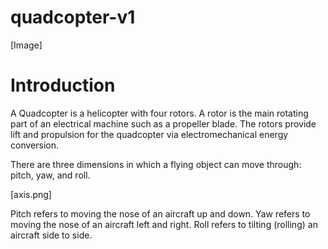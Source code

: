 # quadcopter-v1

[Image]

# Introduction

A Quadcopter is a helicopter with four rotors. A rotor is the main rotating part of an electrical machine such as a propeller blade. The rotors provide lift and propulsion for the quadcopter via electromechanical energy conversion. 

There are three dimensions in which a flying object can move through: pitch, yaw, and roll.

[axis.png]

Pitch refers to moving the nose of an aircraft up and down.
Yaw refers to moving the nose of an aircraft left and right.
Roll refers to tilting (rolling) an aircraft side to side.
